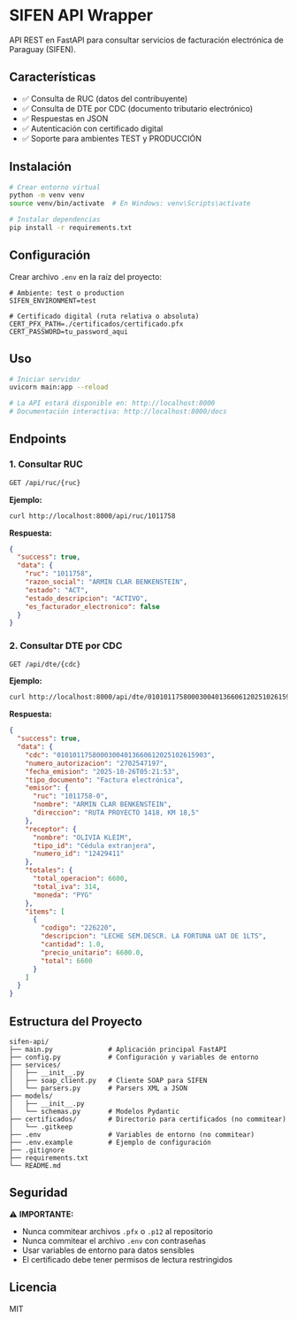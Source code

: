 # SIFEN API Wrapper

API REST en FastAPI para consultar servicios de facturación electrónica de Paraguay (SIFEN).

## Características

- ✅ Consulta de RUC (datos del contribuyente)
- ✅ Consulta de DTE por CDC (documento tributario electrónico)
- ✅ Respuestas en JSON
- ✅ Autenticación con certificado digital
- ✅ Soporte para ambientes TEST y PRODUCCIÓN

## Instalación

```bash
# Crear entorno virtual
python -m venv venv
source venv/bin/activate  # En Windows: venv\Scripts\activate

# Instalar dependencias
pip install -r requirements.txt
```

## Configuración

Crear archivo `.env` en la raíz del proyecto:

```env
# Ambiente: test o production
SIFEN_ENVIRONMENT=test

# Certificado digital (ruta relativa o absoluta)
CERT_PFX_PATH=./certificados/certificado.pfx
CERT_PASSWORD=tu_password_aqui
```

## Uso

```bash
# Iniciar servidor
uvicorn main:app --reload

# La API estará disponible en: http://localhost:8000
# Documentación interactiva: http://localhost:8000/docs
```

## Endpoints

### 1. Consultar RUC

```bash
GET /api/ruc/{ruc}
```

**Ejemplo:**
```bash
curl http://localhost:8000/api/ruc/1011758
```

**Respuesta:**
```json
{
  "success": true,
  "data": {
    "ruc": "1011758",
    "razon_social": "ARMIN CLAR BENKENSTEIN",
    "estado": "ACT",
    "estado_descripcion": "ACTIVO",
    "es_facturador_electronico": false
  }
}
```

### 2. Consultar DTE por CDC

```bash
GET /api/dte/{cdc}
```

**Ejemplo:**
```bash
curl http://localhost:8000/api/dte/01010117580003004013660612025102615903
```

**Respuesta:**
```json
{
  "success": true,
  "data": {
    "cdc": "01010117580003004013660612025102615903",
    "numero_autorizacion": "2702547197",
    "fecha_emision": "2025-10-26T05:21:53",
    "tipo_documento": "Factura electrónica",
    "emisor": {
      "ruc": "1011758-0",
      "nombre": "ARMIN CLAR BENKENSTEIN",
      "direccion": "RUTA PROYECTO 1418, KM 18,5"
    },
    "receptor": {
      "nombre": "OLIVIA KLEIM",
      "tipo_id": "Cédula extranjera",
      "numero_id": "12429411"
    },
    "totales": {
      "total_operacion": 6600,
      "total_iva": 314,
      "moneda": "PYG"
    },
    "items": [
      {
        "codigo": "226220",
        "descripcion": "LECHE SEM.DESCR. LA FORTUNA UAT DE 1LTS",
        "cantidad": 1.0,
        "precio_unitario": 6600.0,
        "total": 6600
      }
    ]
  }
}
```

## Estructura del Proyecto

```
sifen-api/
├── main.py              # Aplicación principal FastAPI
├── config.py            # Configuración y variables de entorno
├── services/
│   ├── __init__.py
│   ├── soap_client.py   # Cliente SOAP para SIFEN
│   └── parsers.py       # Parsers XML a JSON
├── models/
│   ├── __init__.py
│   └── schemas.py       # Modelos Pydantic
├── certificados/        # Directorio para certificados (no commitear)
│   └── .gitkeep
├── .env                 # Variables de entorno (no commitear)
├── .env.example         # Ejemplo de configuración
├── .gitignore
├── requirements.txt
└── README.md
```

## Seguridad

⚠️ **IMPORTANTE:**
- Nunca commitear archivos `.pfx` o `.p12` al repositorio
- Nunca commitear el archivo `.env` con contraseñas
- Usar variables de entorno para datos sensibles
- El certificado debe tener permisos de lectura restringidos

## Licencia

MIT
